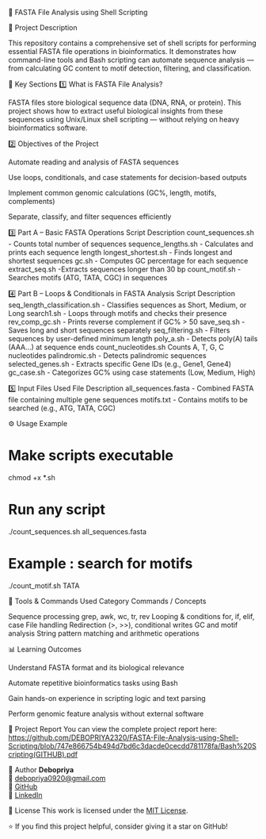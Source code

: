 🧬 FASTA File Analysis using Shell Scripting

📘 Project Description

This repository contains a comprehensive set of shell scripts for performing essential FASTA file operations in bioinformatics.
It demonstrates how command-line tools and Bash scripting can automate sequence analysis — from calculating GC content to motif detection, filtering, and classification.

🧪 Key Sections
1️⃣ What is FASTA File Analysis?

FASTA files store biological sequence data (DNA, RNA, or protein).
This project shows how to extract useful biological insights from these sequences using Unix/Linux shell scripting — without relying on heavy bioinformatics software.

2️⃣ Objectives of the Project

Automate reading and analysis of FASTA sequences

Use loops, conditionals, and case statements for decision-based outputs

Implement common genomic calculations (GC%, length, motifs, complements)

Separate, classify, and filter sequences efficiently

3️⃣ Part A – Basic FASTA Operations
Script	Description
count_sequences.sh -	Counts total number of sequences
sequence_lengths.sh -	Calculates and prints each sequence length
longest_shortest.sh -	Finds longest and shortest sequences
gc.sh -	Computes GC percentage for each sequence
extract_seq.sh -Extracts sequences longer than 30 bp
count_motif.sh - Searches motifs (ATG, TATA, CGC) in sequences


4️⃣ Part B – Loops & Conditionals in FASTA Analysis
Script	Description
seq_length_classification.sh - Classifies sequences as Short, Medium, or Long
search1.sh -	Loops through motifs and checks their presence
rev_comp_gc.sh -	Prints reverse complement if GC% > 50
save_seq.sh -	Saves long and short sequences separately
seq_filtering.sh -	Filters sequences by user-defined minimum length
poly_a.sh -	Detects poly(A) tails (AAA...) at sequence ends
count_nucleotides.sh	Counts A, T, G, C nucleotides
palindromic.sh -	Detects palindromic sequences
selected_genes.sh -	Extracts specific Gene IDs (e.g., Gene1, Gene4)
gc_case.sh -	Categorizes GC% using case statements (Low, Medium, High)


5️⃣ Input Files Used
File	Description
all_sequences.fasta -	Combined FASTA file containing multiple gene sequences
motifs.txt -	Contains motifs to be searched (e.g., ATG, TATA, CGC)

⚙️ Usage Example
# Make scripts executable
chmod +x *.sh

# Run any script
./count_sequences.sh all_sequences.fasta

# Example : search for motifs
./count_motif.sh TATA

🧰 Tools & Commands Used
Category	Commands / Concepts

Sequence processing	grep, awk, wc, tr, rev
Looping & conditions	for, if, elif, case
File handling	Redirection (>, >>), conditional writes
GC and motif analysis	String pattern matching and arithmetic operations


📊 Learning Outcomes

Understand FASTA format and its biological relevance

Automate repetitive bioinformatics tasks using Bash

Gain hands-on experience in scripting logic and text parsing

Perform genomic feature analysis without external software

📄 Project Report
You can view the complete project report here: https://github.com/DEBOPRIYA2320/FASTA-File-Analysis-using-Shell-Scripting/blob/747e866754b494d7bd6c3dacde0cecdd781178fa/Bash%20Scripting(GITHUB).pdf

🧠 Author
**Debopriya**  
📧 [debopriya0920@gmail.com](mailto:debopriya0920@gmail.com)  
🔗 [GitHub](https://github.com/DEBOPRIYA2320)  
🔗 [LinkedIn](https://www.linkedin.com/in/debopriya2320)


🪪 License
This work is licensed under the [MIT License](LICENSE).


⭐ If you find this project helpful, consider giving it a star on GitHub!

